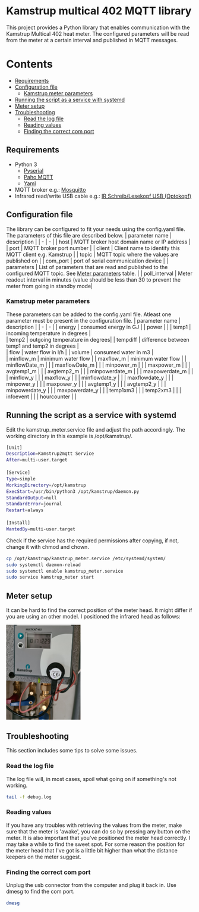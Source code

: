 # Kamstrup multical 402 MQTT library
This project provides a Python library that enables communication with the Kamstrup Multical 402 heat meter. The configured parameters will be read from the meter at a certain interval and published in MQTT messages.

# Contents
  * [Requirements](#Requirements)
  * [Configuration file](#Configuration-file)
    * [Kamstrup meter parameters](#Kamstrup-meter-parameters)
  * [Running the script as a service with systemd](#Running-the-script-as-a-service-with-systemd)
  * [Meter setup](#Meter-setup)
  * [Troubleshooting](#Troubleshooting)
    * [Read the log file](#Read-the-log-file)
    * [Reading values](#Reading-values)
    * [Finding the correct com port](#Finding-the-correct-com-port)

## Requirements
* Python 3
  * [Pyserial](https://pypi.org/project/pyserial/)
  * [Paho MQTT](https://pypi.org/project/paho-mqtt/)
  * [Yaml](https://pypi.org/project/yaml-1.3/)
* MQTT broker e.g.: [Mosquitto](https://mosquitto.org/)
* Infrared read/write USB cable e.g.: [IR Schreib/Lesekopf USB (Optokopf)](https://shop.weidmann-elektronik.de/index.php?page=product&info=24)

## Configuration file
The library can be configured to fit your needs using the config.yaml file. The parameters of this file are described below.
| parameter name | description |
| - | - |
| host | MQTT broker host domain name or IP address |
| port | MQTT broker port number |
| client | Client name to identify this MQTT client e.g. Kamstrup |
| topic | MQTT topic where the values are published on |
| com_port | port of serial communication device |
| parameters | List of parameters that are read and published to the configured MQTT topic. See [Meter parameters](#Kamstrup-meter-parameters) table. |
| poll_interval | Meter readout interval in minutes (value should be less than 30 to prevent the meter from going in standby mode|

### Kamstrup meter parameters
These parameters can be added to the config.yaml file. Atleast one parameter must be present in the configuration file.
| parameter name | description |
| - | - |
| energy | consumed energy in GJ |
| power |   | 
| temp1 | incoming temperature in degrees |  
| temp2 | outgoing temperature in degrees| 
| tempdiff | difference between temp1 and temp2 in degrees |  
| flow | water flow in l/h |
| volume | consumed water in m3 |      
| minflow_m | minimum water flow |
| maxflow_m | minimum water flow  |
| minflowDate_m | |
| maxflowDate_m | |
| minpower_m | |
| maxpower_m | |
| avgtemp1_m | |
| avgtemp2_m | |
| minpowerdate_m | |
| maxpowerdate_m | |
| minflow_y | |
| maxflow_y | |
| minflowdate_y | |
| maxflowdate_y | |
| minpower_y | |
| maxpower_y |  |
| avgtemp1_y |  |
| avgtemp2_y |  |
| minpowerdate_y | |
| maxpowerdate_y | |
| temp1xm3 | |
| temp2xm3 |   | 
| infoevent |   |
| hourcounter | |

## Running the script as a service with systemd
Edit the kamstrup_meter.service file and adjust the path accordingly. The working directory in this example is /opt/kamstrup/.
``` bash kamstrup_meter.service
[Unit]
Description=Kamstrup2mqtt Service
After=multi-user.target

[Service]
Type=simple
WorkingDirectory=/opt/kamstrup
ExecStart=/usr/bin/python3 /opt/kamstrup/daemon.py
StandardOutput=null
StandardError=journal
Restart=always

[Install]
WantedBy=multi-user.target
```
Check if the service has the required permissions after copying, if not, change it with chmod and chown.
``` bash
cp /opt/kamstrup/kamstrup_meter.service /etc/systemd/system/
sudo systemctl daemon-reload
sudo systemctl enable kamstrup_meter.service
sudo service kamstrup_meter start
```

## Meter setup
It can be hard to find the correct position of the meter head. It might differ if you are using an other model. I positioned the infrared head as follows:

<img src="images/meter_setup.jpg" alt="meter setup" width="200"/>

## Troubleshooting
This section includes some tips to solve some issues.

### Read the log file
The log file will, in most cases, spoil what going on if something's not working. 
``` bash
tail -f debug.log
```
### Reading values
If you have any troubles with retrieving the values from the meter, make sure that the meter is 'awake', you can do so by pressing any button on the meter. It is also important that you've positioned the meter head correctly. I may take a while to find the sweet spot. For some reason the position for the meter head that I've got is a little bit higher than what the distance keepers on the meter suggest.

### Finding the correct com port
Unplug the usb connector from the computer and plug it back in. Use dmesg to find the com port.
``` bash
dmesg
```
